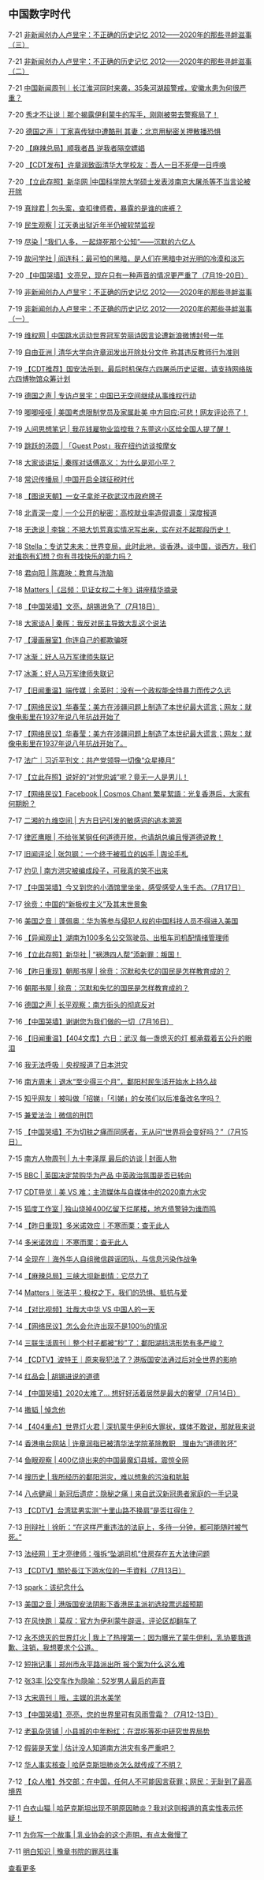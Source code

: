 中国数字时代
------

7-21 [非新闻创办人卢昱宇：不正确的历史记忆  2012——2020年的那些寻衅滋事（三）](/articles/中国数字时代/398066_非新闻创办人卢昱宇：不正确的历史记忆%20%202012——2020年的那些寻衅滋事（三）.md)

7-21 [非新闻创办人卢昱宇：不正确的历史记忆  2012——2020年的那些寻衅滋事（二）](/articles/中国数字时代/398072_非新闻创办人卢昱宇：不正确的历史记忆%20%202012——2020年的那些寻衅滋事（二）.md)

7-21 [中国新闻周刊｜长江淮河同时来袭，35条河湖超警戒，安徽水患为何很严重？](/articles/中国数字时代/398079_中国新闻周刊｜长江淮河同时来袭，35条河湖超警戒，安徽水患为何很严重？.md)

7-20 [秀才不让说｜那个揭露伊利蒙牛的写手，刚刚被带去警察局了！](/articles/中国数字时代/398085_秀才不让说｜那个揭露伊利蒙牛的写手，刚刚被带去警察局了！.md)

7-20 [德国之声｜丁家喜传狱中遭酷刑 其妻：北京用秘密关押散播恐惧](/articles/中国数字时代/398087_德国之声｜丁家喜传狱中遭酷刑%20其妻：北京用秘密关押散播恐惧.md)

7-20 [【麻辣总局】顺我者昌 逆我者隔空嫖娼](/articles/中国数字时代/398089_【麻辣总局】顺我者昌%20逆我者隔空嫖娼.md)

7-20 [【CDT发布】许章润致函清华大学校友：吾人一日不死便一日呼唤](/articles/中国数字时代/398092_【CDT发布】许章润致函清华大学校友：吾人一日不死便一日呼唤.md)

7-20 [【立此存照】新华网 |中国科学院大学硕士发表涉南京大屠杀等不当言论被开除](/articles/中国数字时代/398095_【立此存照】新华网%20%7C中国科学院大学硕士发表涉南京大屠杀等不当言论被开除.md)

7-19 [真辩君 | 包头案，查扣律师费，暴露的是谁的底裤？](/articles/中国数字时代/398114_真辩君%20%7C%20包头案，查扣律师费，暴露的是谁的底裤？.md)

7-19 [民生观察 | 江天勇出狱近年半仍被软禁监视](/articles/中国数字时代/398116_民生观察%20%7C%20江天勇出狱近年半仍被软禁监视.md)

7-19 [尽染 | “我们人多，一起烧死那个公知”——沉默的六亿人](/articles/中国数字时代/398126_尽染%20%7C%20“我们人多，一起烧死那个公知”——沉默的六亿人.md)

7-19 [故问学社 | 阎连科：最可怕的黑暗，是人们在黑暗中对光明的冷漠和淡忘](/articles/中国数字时代/398130_故问学社%20%7C%20阎连科：最可怕的黑暗，是人们在黑暗中对光明的冷漠和淡忘.md)

7-20 [【中国哭墙】文亮兄，现在只有一种声音的情况更严重了（7月19-20日）](/articles/中国数字时代/398138_【中国哭墙】文亮兄，现在只有一种声音的情况更严重了（7月19-20日）.md)

7-19 [非新闻创办人卢昱宇：不正确的历史记忆  2012——2020年的那些寻衅滋事](/articles/中国数字时代/398145_非新闻创办人卢昱宇：不正确的历史记忆%20%202012——2020年的那些寻衅滋事.md)

7-19 [非新闻创办人卢昱宇：不正确的历史记忆  2012——2020年的那些寻衅滋事（一）](/articles/中国数字时代/398145_非新闻创办人卢昱宇：不正确的历史记忆%20%202012——2020年的那些寻衅滋事（一）.md)

7-19 [维权网 | 中国跳水运动世界冠军劳丽诗因言论遭新浪微博封号一年](/articles/中国数字时代/398148_维权网%20%7C%20中国跳水运动世界冠军劳丽诗因言论遭新浪微博封号一年.md)

7-19 [自由亚洲 | 清华大学向许章润发出开除处分文件 称其违反教师行为准则](/articles/中国数字时代/398152_自由亚洲%20%7C%20清华大学向许章润发出开除处分文件%20称其违反教师行为准则.md)

7-19 [【CDT推荐】国安法杀到，最后时机保存六四屠杀历史证据，请支持网络版六四博物馆众筹计划](/articles/中国数字时代/398159_【CDT推荐】国安法杀到，最后时机保存六四屠杀历史证据，请支持网络版六四博物馆众筹计划.md)

7-19 [德国之声 | 专访卢昱宇：中国已无空间继续从事维权行动](/articles/中国数字时代/398165_德国之声%20%7C%20专访卢昱宇：中国已无空间继续从事维权行动.md)

7-19 [唧唧哑哑 | 美国考虑限制党员及家属赴美 中方回应:可悲！网友评论亮了！](/articles/中国数字时代/398171_唧唧哑哑%20%7C%20美国考虑限制党员及家属赴美%20中方回应:可悲！网友评论亮了！.md)

7-19 [人间思想笔记 | 我花钱雇物业监控我？东莞这小区给全国人提了醒！](/articles/中国数字时代/398174_人间思想笔记%20%7C%20我花钱雇物业监控我？东莞这小区给全国人提了醒！.md)

7-19 [跳跃的汤圆  | 「Guest Post」我在纽约访谈按摩女](/articles/中国数字时代/398178_跳跃的汤圆%20%20%7C%20「Guest%20Post」我在纽约访谈按摩女.md)

7-18 [大家谈讲坛 | 秦晖对话傅高义：为什么是邓小平？](/articles/中国数字时代/398184_大家谈讲坛%20%7C%20秦晖对话傅高义：为什么是邓小平？.md)

7-18 [常识传播局 | 中国开启全球征税时代](/articles/中国数字时代/398190_常识传播局%20%7C%20中国开启全球征税时代.md)

7-18 [【图说天朝】一女子拿斧子砍武汉市政府牌子](/articles/中国数字时代/398193_【图说天朝】一女子拿斧子砍武汉市政府牌子.md)

7-18 [北青深一度 | 一个公开的秘密：高校就业率造假调查｜深度报道](/articles/中国数字时代/398220_北青深一度%20%7C%20一个公开的秘密：高校就业率造假调查｜深度报道.md)

7-18 [无逸说 | 李锦：不把大饥荒真实情况写出来，实在对不起那段历史！](/articles/中国数字时代/398230_无逸说%20%7C%20李锦：不把大饥荒真实情况写出来，实在对不起那段历史！.md)

7-18 [Stella：专访艾未未：世界变局，此时此地，谈香港，谈中国，谈西方，我们对谁抱有幻想？你有寻找快乐的能力吗？](/articles/中国数字时代/398232_Stella：专访艾未未：世界变局，此时此地，谈香港，谈中国，谈西方，我们对谁抱有幻想？你有寻找快乐的能力吗？.md)

7-18 [君向阳 | 陈嘉映：教育与洗脑](/articles/中国数字时代/398235_君向阳%20%7C%20陈嘉映：教育与洗脑.md)

7-18 [Matters |《吕频：见证女权二十年》讲座精华摘录](/articles/中国数字时代/398238_Matters%20%7C《吕频：见证女权二十年》讲座精华摘录.md)

7-18 [【中国哭墙】文亮，胡锡进急了（7月18日）](/articles/中国数字时代/398241_【中国哭墙】文亮，胡锡进急了（7月18日）.md)

7-18 [大家谈A | 秦晖：我反对民主导致大乱这个说法](/articles/中国数字时代/398248_大家谈A%20%7C%20秦晖：我反对民主导致大乱这个说法.md)

7-17 [【漫画展室】你连自己的都欺骗呀](/articles/中国数字时代/398258_【漫画展室】你连自己的都欺骗呀.md)

7-17 [冰渐：好人马万军律师失联记](/articles/中国数字时代/398262_冰渐：好人马万军律师失联记.md)

7-17 [冰澌：好人马万军律师失联记](/articles/中国数字时代/398262_冰澌：好人马万军律师失联记.md)

7-17 [【旧闻重温】端传媒｜余英时：没有一个政权能全恃暴力而传之久远](/articles/中国数字时代/398270_【旧闻重温】端传媒｜余英时：没有一个政权能全恃暴力而传之久远.md)

7-17 [【网络民议】华春莹：美方在涉疆问题上制造了本世纪最大谎言；网友：就像电影里在1937年说八年抗战开始了](/articles/中国数字时代/398275_【网络民议】华春莹：美方在涉疆问题上制造了本世纪最大谎言；网友：就像电影里在1937年说八年抗战开始了.md)

7-17 [【网络民议】华春莹：美方在涉疆问题上制造了本世纪最大谎言；网友：就像电影里在1937年说八年抗战开始了。](/articles/中国数字时代/398275_【网络民议】华春莹：美方在涉疆问题上制造了本世纪最大谎言；网友：就像电影里在1937年说八年抗战开始了。.md)

7-17 [法广｜习近平刊文：共产党领导一切像“众星捧月”](/articles/中国数字时代/398278_法广｜习近平刊文：共产党领导一切像“众星捧月”.md)

7-17 [【立此存照】说好的“对党忠诚”呢？竟无一人是男儿！](/articles/中国数字时代/398288_【立此存照】说好的“对党忠诚”呢？竟无一人是男儿！.md)

7-17 [【网络民议】Facebook | Cosmos Chant 繁星絮語：光复香港后，大家有何期盼？](/articles/中国数字时代/398297_【网络民议】Facebook%20%7C%20Cosmos%20Chant%20繁星絮語：光复香港后，大家有何期盼？.md)

7-17 [二湘的九维空间 | 方方日记引发的敏感词的追本溯源](/articles/中国数字时代/398305_二湘的九维空间%20%7C%20方方日记引发的敏感词的追本溯源.md)

7-17 [律匠鹰眼 | 不给张某钢任何道德开脱，也请胡总编且慢道德说教！](/articles/中国数字时代/398310_律匠鹰眼%20%7C%20不给张某钢任何道德开脱，也请胡总编且慢道德说教！.md)

7-17 [旧闻评论 | 张包钢：一个终于被孤立的凶手 | 舆论手札](/articles/中国数字时代/398316_旧闻评论%20%7C%20张包钢：一个终于被孤立的凶手%20%7C%20舆论手札.md)

7-17 [灼见 | 南方洪灾被编成段子，可我真的笑不出来](/articles/中国数字时代/398348_灼见%20%7C%20南方洪灾被编成段子，可我真的笑不出来.md)

7-17 [【中国哭墙】今又到您的小酒馆里坐坐，感受感受人生千态。（7月17日）](/articles/中国数字时代/398359_【中国哭墙】今又到您的小酒馆里坐坐，感受感受人生千态。（7月17日）.md)

7-17 [徐贲：中国的“新极权主义”及其末世景象](/articles/中国数字时代/398360_徐贲：中国的“新极权主义”及其末世景象.md)

7-16 [美国之音｜蓬佩奥：华为等参与侵犯人权的中国科技人员不得进入美国](/articles/中国数字时代/398368_美国之音｜蓬佩奥：华为等参与侵犯人权的中国科技人员不得进入美国.md)

7-16 [【异闻观止】湖南为100多名公交驾驶员、出租车司机配情绪管理师](/articles/中国数字时代/398375_【异闻观止】湖南为100多名公交驾驶员、出租车司机配情绪管理师.md)

7-16 [【立此存照】新华社 | “祸港四人帮”添新罪：叛国！](/articles/中国数字时代/398383_【立此存照】新华社%20%7C%20“祸港四人帮”添新罪：叛国！.md)

7-16 [【昨日重现】朝那书屋 | 徐贲：沉默和失忆的国民是怎样教育成的？](/articles/中国数字时代/398389_【昨日重现】朝那书屋%20%7C%20徐贲：沉默和失忆的国民是怎样教育成的？.md)

7-16 [朝那书屋 | 徐贲：沉默和失忆的国民是怎样教育成的？](/articles/中国数字时代/398389_朝那书屋%20%7C%20徐贲：沉默和失忆的国民是怎样教育成的？.md)

7-16 [德国之声 | 长平观察：南方街头的彻底反对](/articles/中国数字时代/398397_德国之声%20%7C%20长平观察：南方街头的彻底反对.md)

7-16 [【中国哭墙】谢谢您为我们做的一切（7月16日）](/articles/中国数字时代/398399_【中国哭墙】谢谢您为我们做的一切（7月16日）.md)

7-16 [【旧闻重温】【404文库】六日：武汉 每一盏熄灭的灯 都承载着五公升的眼泪](/articles/中国数字时代/398404_【旧闻重温】【404文库】六日：武汉%20每一盏熄灭的灯%20都承载着五公升的眼泪.md)

7-16 [我无法呼吸｜央视报道了日本洪灾](/articles/中国数字时代/398415_我无法呼吸｜央视报道了日本洪灾.md)

7-16 [南方周末｜退水“至少得三个月”，鄱阳村民生活开始水上持久战](/articles/中国数字时代/398422_南方周末｜退水“至少得三个月”，鄱阳村民生活开始水上持久战.md)

7-15 [知乎网友｜被叫做「招娣」「引娣」的女孩们以后准备改名字吗？](/articles/中国数字时代/398435_知乎网友｜被叫做「招娣」「引娣」的女孩们以后准备改名字吗？.md)

7-15 [兼爱法治｜微信的刑罚](/articles/中国数字时代/398447_兼爱法治｜微信的刑罚.md)

7-15 [【中国哭墙】不为切肤之痛而同感者，无从问“世界将会变好吗？”（7月15日）](/articles/中国数字时代/398455_【中国哭墙】不为切肤之痛而同感者，无从问“世界将会变好吗？”（7月15日）.md)

7-15 [南方人物周刊 | 九十李泽厚 最后的访谈 | 封面人物](/articles/中国数字时代/398473_南方人物周刊%20%7C%20九十李泽厚%20最后的访谈%20%7C%20封面人物.md)

7-15 [BBC | 英国决定禁购华为产品  中英政治氛围是否已转向](/articles/中国数字时代/398477_BBC%20%7C%20英国决定禁购华为产品%20%20中英政治氛围是否已转向.md)

7-17 [CDT导览｜美 VS 难：主流媒体与自媒体中的2020南方水灾](/articles/中国数字时代/398482_CDT导览｜美%20VS%20难：主流媒体与自媒体中的2020南方水灾.md)

7-15 [狐度工作室 | 独山烧掉400亿留下烂尾楼，地方债警钟为谁而鸣](/articles/中国数字时代/398484_狐度工作室%20%7C%20独山烧掉400亿留下烂尾楼，地方债警钟为谁而鸣.md)

7-14 [【昨日重现】多米诺效应｜不寒而栗：查无此人](/articles/中国数字时代/398507_【昨日重现】多米诺效应｜不寒而栗：查无此人.md)

7-14 [多米诺效应｜不寒而栗：查无此人](/articles/中国数字时代/398507_多米诺效应｜不寒而栗：查无此人.md)

7-14 [全现在｜海外华人自组微信辟谣团队，与信息污染作战争](/articles/中国数字时代/398510_全现在｜海外华人自组微信辟谣团队，与信息污染作战争.md)

7-14 [【麻辣总局】三峡大坝新剧情：它尽力了](/articles/中国数字时代/398511_【麻辣总局】三峡大坝新剧情：它尽力了.md)

7-14 [Matters｜张洁平：极权之下，我们的恐惧、抵抗与爱](/articles/中国数字时代/398524_Matters｜张洁平：极权之下，我们的恐惧、抵抗与爱.md)

7-14 [【对比视频】壮哉大中华 VS 中国人的一天](/articles/中国数字时代/398527_【对比视频】壮哉大中华%20VS%20中国人的一天.md)

7-14 [【网络民议】怎么会允许出现不是100％的情况](/articles/中国数字时代/398530_【网络民议】怎么会允许出现不是100％的情况.md)

7-14 [三联生活周刊｜整个村子都被“秒”了：鄱阳湖抗洪形势有多严峻？](/articles/中国数字时代/398551_三联生活周刊｜整个村子都被“秒”了：鄱阳湖抗洪形势有多严峻？.md)

7-14 [【CDTV】波特王｜原来我犯法了？港版国安法通过后对全世界的影响](/articles/中国数字时代/398560_【CDTV】波特王｜原来我犯法了？港版国安法通过后对全世界的影响.md)

7-14 [红品会 | 胡锡进说的道德](/articles/中国数字时代/398575_红品会%20%7C%20胡锡进说的道德.md)

7-14 [【中国哭墙】2020太难了… 想好好活着居然是最大的奢望（7月14日）](/articles/中国数字时代/398581_【中国哭墙】2020太难了…%20想好好活着居然是最大的奢望（7月14日）.md)

7-14 [撒韬 | 悼念他](/articles/中国数字时代/398587_撒韬%20%7C%20悼念他.md)

7-14 [【404重点】世界灯火君 | 深扒蒙牛伊利6大罪状，媒体不敢说，那就我来说](/articles/中国数字时代/398589_【404重点】世界灯火君%20%7C%20深扒蒙牛伊利6大罪状，媒体不敢说，那就我来说.md)

7-14 [香港电台网站 | 许章润指已被清华法学院革除教职　理由为“道德败坏”](/articles/中国数字时代/398595_香港电台网站%20%7C%20许章润指已被清华法学院革除教职　理由为“道德败坏”.md)

7-14 [鱼眼观察 | 400亿烧出来的中国最魔幻县城，震惊全网](/articles/中国数字时代/398627_鱼眼观察%20%7C%20400亿烧出来的中国最魔幻县城，震惊全网.md)

7-14 [搜历史 | 我所经历的鄱阳洪灾，难以想象的污浊和肮脏](/articles/中国数字时代/398664_搜历史%20%7C%20我所经历的鄱阳洪灾，难以想象的污浊和肮脏.md)

7-14 [八点健闻｜新冠后遗症：隐秘之痛丨来自武汉新冠患者家庭的一手记录](/articles/中国数字时代/398685_八点健闻｜新冠后遗症：隐秘之痛丨来自武汉新冠患者家庭的一手记录.md)

7-13 [【CDTV】台湾猛男实测“十里山路不换肩”是否扛得住？](/articles/中国数字时代/398690_【CDTV】台湾猛男实测“十里山路不换肩”是否扛得住？.md)

7-13 [刑辩社｜徐昕：“在这样严重违法的法庭上，多待一分钟，都可能随时被气死。”](/articles/中国数字时代/398719_刑辩社｜徐昕：“在这样严重违法的法庭上，多待一分钟，都可能随时被气死。”.md)

7-13 [法经网｜王才亮律师：强拆“坠湖司机”住房存在五大法律问题](/articles/中国数字时代/398721_法经网｜王才亮律师：强拆“坠湖司机”住房存在五大法律问题.md)

7-13 [【CDTV】關於長江下游水位的一手資料（7月13日）](/articles/中国数字时代/398723_【CDTV】關於長江下游水位的一手資料（7月13日）.md)

7-13 [spark：该纪念什么](/articles/中国数字时代/398729_spark：该纪念什么.md)

7-13 [美国之音 | 港版国安法阴影下香港民主派初选投票远超预期](/articles/中国数字时代/398733_美国之音%20%7C%20港版国安法阴影下香港民主派初选投票远超预期.md)

7-13 [在风快跑｜莫叔：官方为伊利蒙牛辟谣，评论区却翻车了](/articles/中国数字时代/398752_在风快跑｜莫叔：官方为伊利蒙牛辟谣，评论区却翻车了.md)

7-12 [永不熄灭的世界灯火 | 我上了热搜第一：因为曝光了蒙牛伊利，乳协要我道歉、注销，我想要求个公道。](/articles/中国数字时代/398779_永不熄灭的世界灯火%20%7C%20我上了热搜第一：因为曝光了蒙牛伊利，乳协要我道歉、注销，我想要求个公道。.md)

7-12 [短拖记事｜郑州市永平路派出所 报个案为什么这么难](/articles/中国数字时代/398789_短拖记事｜郑州市永平路派出所%20报个案为什么这么难.md)

7-12 [张3丰 |公交车作为隐喻：52岁男人最后的声音](/articles/中国数字时代/398792_张3丰%20%7C公交车作为隐喻：52岁男人最后的声音.md)

7-13 [大宋周刊｜哦，主媒的洪水美学](/articles/中国数字时代/398795_大宋周刊｜哦，主媒的洪水美学.md)

7-13 [【中国哭墙】亮亮，您的世界里可有风雨雪霜？（7月12-13日）](/articles/中国数字时代/398801_【中国哭墙】亮亮，您的世界里可有风雨雪霜？（7月12-13日）.md)

7-12 [老虱杂货铺 | 小县城的中年粉红：在混吃等死中研究世界局势](/articles/中国数字时代/398809_老虱杂货铺%20%7C%20小县城的中年粉红：在混吃等死中研究世界局势.md)

7-12 [假装是天堂 | 估计没人知道南方洪灾有多严重吧？](/articles/中国数字时代/398818_假装是天堂%20%7C%20估计没人知道南方洪灾有多严重吧？.md)

7-12 [华人事实核查 | 哈萨克斯坦肺炎怎么就传成了不明？](/articles/中国数字时代/398829_华人事实核查%20%7C%20哈萨克斯坦肺炎怎么就传成了不明？.md)

7-12 [【众人推】外交部：在中国，任何人不可能因言获罪；网民：无耻到了最高境界](/articles/中国数字时代/398846_【众人推】外交部：在中国，任何人不可能因言获罪；网民：无耻到了最高境界.md)

7-11 [白衣山猫 | 哈萨克斯坦出现不明原因肺炎？我对这则报道的真实性表示怀疑！](/articles/中国数字时代/398852_白衣山猫%20%7C%20哈萨克斯坦出现不明原因肺炎？我对这则报道的真实性表示怀疑！.md)

7-11 [为你写一个故事 | 乳业协会的这个声明，有点太傲慢了](/articles/中国数字时代/398871_为你写一个故事%20%7C%20乳业协会的这个声明，有点太傲慢了.md)

7-11 [明白知识 | 豫章书院的罪恶往事](/articles/中国数字时代/398878_明白知识%20%7C%20豫章书院的罪恶往事.md)


[查看更多](/articles/中国数字时代)
